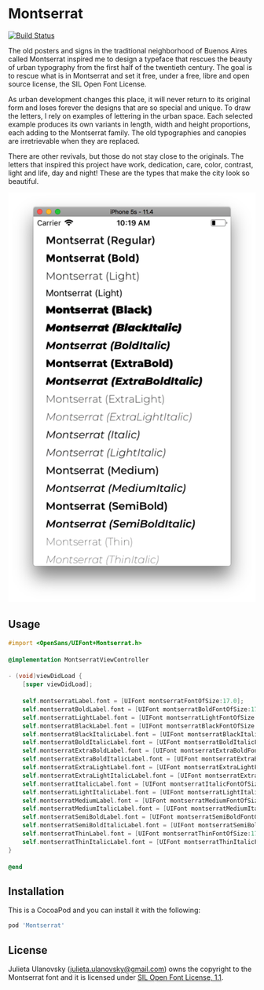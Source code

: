 Montserrat
==========

[![Build Status](https://travis-ci.org/CocoaPods-Fonts/Montserrat.svg?branch=master)](https://travis-ci.org/CocoaPods-Fonts/Montserrat)

The old posters and signs in the traditional neighborhood of Buenos Aires
called Montserrat inspired me to design a typeface that rescues the beauty of
urban typography from the first half of the twentieth century. The goal is to
rescue what is in Montserrat and set it free, under a free, libre and open
source license, the SIL Open Font License.

As urban development changes this place, it will never return to its original
form and loses forever the designs that are so special and unique. To draw the
letters, I rely on examples of lettering in the urban space. Each selected
example produces its own variants in length, width and height proportions, each
adding to the Montserrat family. The old typographies and canopies are
irretrievable when they are replaced.

There are other revivals, but those do not stay close to the originals. The
letters that inspired this project have work, dedication, care, color,
contrast, light and life, day and night! These are the types that make the city
look so beautiful.

![](Montserrat-Screenshot.png)

## Usage

```objective-c
#import <OpenSans/UIFont+Montserrat.h>

@implementation MontserratViewController

- (void)viewDidLoad {
    [super viewDidLoad];

    self.montserratLabel.font = [UIFont montserratFontOfSize:17.0];
    self.montserratBoldLabel.font = [UIFont montserratBoldFontOfSize:17.0];
    self.montserratLightLabel.font = [UIFont montserratLightFontOfSize:17.0];
    self.montserratBlackLabel.font = [UIFont montserratBlackFontOfSize:17.0];
    self.montserratBlackItalicLabel.font = [UIFont montserratBlackItalicFontOfSize:17.0];
    self.montserratBoldItalicLabel.font = [UIFont montserratBoldItalicFontOfSize:17.0];
    self.montserratExtraBoldLabel.font = [UIFont montserratExtraBoldFontOfSize:17.0];
    self.montserratExtraBoldItalicLabel.font = [UIFont montserratExtraBoldItalicFontOfSize:17.0];
    self.montserratExtraLightLabel.font = [UIFont montserratExtraLightFontOfSize:17.0];
    self.montserratExtraLightItalicLabel.font = [UIFont montserratExtraLightItalicFontOfSize:17.0];
    self.montserratItalicLabel.font = [UIFont montserratItalicFontOfSize:17.0];
    self.montserratLightItalicLabel.font = [UIFont montserratLightItalicFontOfSize:17.0];
    self.montserratMediumLabel.font = [UIFont montserratMediumFontOfSize:17.0];
    self.montserratMediumItalicLabel.font = [UIFont montserratMediumItalicFontOfSize:17.0];
    self.montserratSemiBoldLabel.font = [UIFont montserratSemiBoldFontOfSize:17.0];
    self.montserratSemiBoldItalicLabel.font = [UIFont montserratSemiBoldItalicFontOfSize:17.0];
    self.montserratThinLabel.font = [UIFont montserratThinFontOfSize:17.0];
    self.montserratThinItalicLabel.font = [UIFont montserratThinItalicFontOfSize:17.0];
}

@end
```

## Installation

This is a CocoaPod and you can install it with the following:

```ruby
pod 'Montserrat'
```

## License

Julieta Ulanovsky (julieta.ulanovsky@gmail.com) owns the
copyright to the Montserrat font and it is licensed under
[SIL Open Font License, 1.1](OFL.txt).

